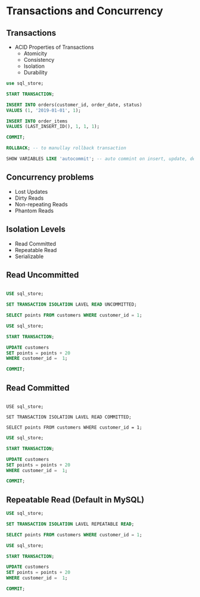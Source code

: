 # Transactions and Concurrency

## Transactions

- ACID Properties of Transactions
    - Atomicity
    - Consistency
    - Isolation
    - Durability

```sql
use sql_store;

START TRANSACTION;

INSERT INTO orders(customer_id, order_date, status)
VALUES (1, '2019-01-01', 1);

INSERT INTO order_items
VALUES (LAST_INSERT_ID(), 1, 1, 1);

COMMIT;
```

```sql
ROLLBACK; -- to manullay rollback transaction
```

```sql
SHOW VARIABLES LIKE 'autocommit'; -- auto commint on insert, update, delete operations
```

## Concurrency problems

- Lost Updates
- Dirty Reads
- Non-repeating Reads
- Phantom Reads

## Isolation Levels

- Read Committed
- Repeatable Read
- Serializable

## Read Uncommitted

```sql

USE sql_store;

SET TRANSACTION ISOLATION LAVEL READ UNCOMMITTED;

SELECT points FROM customers WHERE customer_id = 1;
```

```sql
USE sql_store;

START TRANSACTION;

UPDATE customers
SET points = points + 20
WHERE customer_id =  1;

COMMIT;
```

## Read Committed

```

USE sql_store;

SET TRANSACTION ISOLATION LAVEL READ COMMITTED;

SELECT points FROM customers WHERE customer_id = 1;
```

```sql
USE sql_store;

START TRANSACTION;

UPDATE customers
SET points = points + 20
WHERE customer_id =  1;

COMMIT;
```

## Repeatable Read (Default in MySQL)

```sql
USE sql_store;

SET TRANSACTION ISOLATION LAVEL REPEATABLE READ;

SELECT points FROM customers WHERE customer_id = 1;
```

```sql
USE sql_store;

START TRANSACTION;

UPDATE customers
SET points = points + 20
WHERE customer_id =  1;

COMMIT;
```
